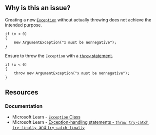 ## Why is this an issue?

Creating a new [`Exception`](https://learn.microsoft.com/en-us/dotnet/api/system.exception) without actually throwing does
not achieve the intended purpose.

    if (x < 0)
    {
        new ArgumentException("x must be nonnegative");
    }

Ensure to throw the `Exception` with a [`throw`
statement](https://learn.microsoft.com/en-us/dotnet/csharp/language-reference/statements/exception-handling-statements#the-throw-statement).

    if (x < 0)
    {
        throw new ArgumentException("x must be nonnegative");
    }

## Resources

### Documentation

- Microsoft Learn - [`Exception` Class](https://learn.microsoft.com/en-us/dotnet/api/system.exception)
- Microsoft Learn - [Exception-handling statements -
  `throw`, `try-catch`, `try-finally`, and `try-catch-finally`](https://learn.microsoft.com/en-us/dotnet/csharp/language-reference/statements/exception-handling-statements)